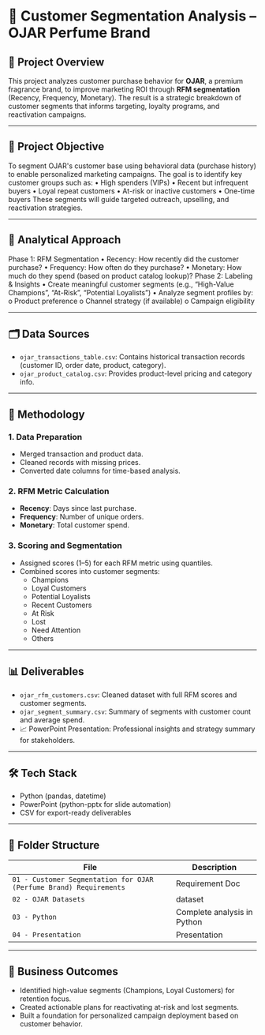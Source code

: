# 🧼 Customer Segmentation Analysis – OJAR Perfume Brand

## 📌 Project Overview

This project analyzes customer purchase behavior for **OJAR**, a premium fragrance brand, to improve marketing ROI through **RFM segmentation** (Recency, Frequency, Monetary). The result is a strategic breakdown of customer segments that informs targeting, loyalty programs, and reactivation campaigns.

---

## 🎯 Project Objective
To segment OJAR's customer base using behavioral data (purchase history) to enable personalized marketing campaigns. The goal is to identify key customer groups such as:
•	High spenders (VIPs)
•	Recent but infrequent buyers
•	Loyal repeat customers
•	At-risk or inactive customers
•	One-time buyers
These segments will guide targeted outreach, upselling, and reactivation strategies.

---

## 🧠 Analytical Approach
Phase 1: RFM Segmentation
•	Recency: How recently did the customer purchase?
•	Frequency: How often do they purchase?
•	Monetary: How much do they spend (based on product catalog lookup)?
Phase 2: Labeling & Insights
•	Create meaningful customer segments (e.g., “High-Value Champions”, “At-Risk”, “Potential Loyalists”)
•	Analyze segment profiles by:
o	Product preference
o	Channel strategy (if available)
o	Campaign eligibility

---

## 🗂️ Data Sources

- `ojar_transactions_table.csv`: Contains historical transaction records (customer ID, order date, product, category).
- `ojar_product_catalog.csv`: Provides product-level pricing and category info.

---

## 🧠 Methodology

### 1. Data Preparation
- Merged transaction and product data.
- Cleaned records with missing prices.
- Converted date columns for time-based analysis.

### 2. RFM Metric Calculation
- **Recency**: Days since last purchase.
- **Frequency**: Number of unique orders.
- **Monetary**: Total customer spend.

### 3. Scoring and Segmentation
- Assigned scores (1–5) for each RFM metric using quantiles.
- Combined scores into customer segments:
  - Champions
  - Loyal Customers
  - Potential Loyalists
  - Recent Customers
  - At Risk
  - Lost
  - Need Attention
  - Others

---

## 📊 Deliverables

- `ojar_rfm_customers.csv`: Cleaned dataset with full RFM scores and customer segments.
- `ojar_segment_summary.csv`: Summary of segments with customer count and average spend.
- 📈 PowerPoint Presentation: Professional insights and strategy summary for stakeholders.

---

## 🛠️ Tech Stack

- Python (pandas, datetime)
- PowerPoint (python-pptx for slide automation)
- CSV for export-ready deliverables

---

## 📁 Folder Structure

| File | Description |
|------|-------------|
| `01 - Customer Segmentation for OJAR (Perfume Brand) Requirements` | Requirement Doc |
| `02 - OJAR Datasets` | dataset |
| `03 - Python` | Complete analysis in Python |
| `04 - Presentation` | Presentation |


---

## 🎯 Business Outcomes

- Identified high-value segments (Champions, Loyal Customers) for retention focus.
- Created actionable plans for reactivating at-risk and lost segments.
- Built a foundation for personalized campaign deployment based on customer behavior.


